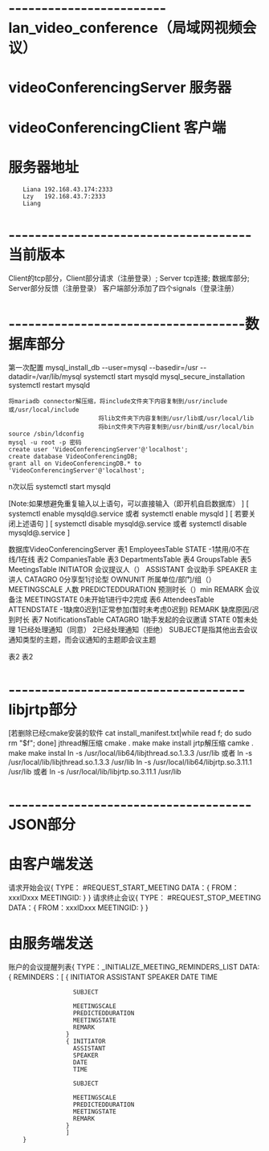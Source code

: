 # ------------------------lan_video_conference（局域网视频会议）
# videoConferencingServer 服务器
# videoConferencingClient 客户端
# 服务器地址
        Liana 192.168.43.174:2333
        Lzy   192.168.43.7:2333
        Liang
# -------------------------------------当前版本

Client的tcp部分，Client部分请求（注册登录）;  Server tcp连接;   数据库部分;      Server部分反馈（注册登录）
客户端部分添加了四个signals（登录注册）
# ------------------------------------数据库部分 
第一次配置
    mysql_install_db --user=mysql --basedir=/usr --datadir=/var/lib/mysql
    systemctl start mysqld
    mysql_secure_installation 
    systemctl restart mysqld
    
    将mariadb connector解压缩，将include文件夹下内容复制到/usr/include或/usr/local/include
                             将lib文件夹下内容复制到/usr/lib或/usr/local/lib
                             将bin文件夹下内容复制到/usr/bin或/usr/local/bin
    source /sbin/ldconfig
    mysql -u root -p 密码
    create user 'VideoConferencingServer'@'localhost';
    create database VideoConferencingDB;
    grant all on VideoConferencingDB.* to 'VideoConferencingServer'@'localhost';
    
n次以后
    systemctl start mysqld
    
<!--     若需要在终端查看数据库 mysql -u VideoConferencingServer       use VideoConferencingDB  -->
    
    
[Note:如果想避免重复输入以上语句，可以直接输入（即开机自启数据库）                     ]
[    systemctl enable mysqld@.service  或者 systemctl enable mysqld           ]
[    若要关闭上述语句                                                           ]
[    systemctl disable mysqld@.service 或者 systemctl disable mysqld@.service ]




数据库VideoConferencingServer
表1  EmployeesTable
    STATE       -1禁用/0不在线/1在线
表2  CompaniesTable
表3  DepartmentsTable
表4  GroupsTable
表5  MeetingsTable
    INITIATOR           会议提议人（）
    ASSISTANT           会议助手
    SPEAKER             主讲人
    CATAGRO             0分享型1讨论型
    OWNUNIT             所属单位/部门/组（）
    MEETINGSCALE        人数
    PREDICTEDDURATION   预测时长（）min
    REMARK              会议备注
    MEETINGSTATE        0未开始1进行中2完成
表6  AttendeesTable
    ATTENDSTATE         -1缺席0迟到1正常参加(暂时未考虑0迟到)
    REMARK              缺席原因/迟到时长
表7  NotificationsTable
    CATAGRO             1助手发起的会议邀请
    STATE               0暂未处理          1已经处理通知（同意）     2已经处理通知（拒绝）      <!---1已经超时失效-->
    SUBJECT是指其他出去会议通知类型的主题，而会议通知的主题即会议主题
    
表2
表2
# ------------------------------------libjrtp部分
[若删除已经cmake安装的软件     cat install_manifest.txt|while read f; do sudo rm "$f"; done]
jthread解压缩
    cmake .
    make
    make install
jrtp解压缩
    camke .
    make
    make instal
    ln -s /usr/local/lib64/libjthread.so.1.3.3  /usr/lib   或者   ln -s /usr/local/lib/libjthread.so.1.3.3  /usr/lib
    ln -s /usr/local/lib64/libjrtp.so.3.11.1 /usr/lib      或者 ln -s /usr/local/lib/libjrtp.so.3.11.1 /usr/lib

# -------------------------------------JSON部分
# 由客户端发送     #
<!--请求账户的会议提醒列表{
    TYPE： #REQUEST_MEETING_REMINDERS_LIST
    DATA：{
        FROM：xxxIDxxx
        }
    }-->


请求开始会议{
    TYPE： #REQUEST_START_MEETING
    DATA：{
        FROM：xxxIDxxx
        MEETINGID:
        }
    }
请求终止会议{
    TYPE： #REQUEST_STOP_MEETING
    DATA：{
        FROM：xxxIDxxx
        MEETINGID:
        }
    }
<!--请求延迟会议{
    TYPE： #REQUEST_DELAY_MEETING
    DATA：{
        FROM：xxxIDxxx
        MEETINGID:
        }
    }-->
<!--请求取消会议{
    TYPE： #REQUEST_CANCEL_MEETING
    DATA：{
        FROM：xxxIDxxx
        MEETINGID:
        }
    }-->
<!--请求修改会议相关信息{
    TYPE： #REQUEST_CHANGE_MEETING_INFO
    DATA：{
        FROM：xxxIDxxx
        MEETINGID:
        }
    }-->

# 由服务端发送     
账户的会议提醒列表{
    TYPE：_INITIALIZE_MEETING_REMINDERS_LIST
    DATA:{
        REMINDERS：[
                    { INITIATOR
                      ASSISTANT
                      SPEAKER
                      DATE
                      TIME
<!--                       CATAGRO -->
                      SUBJECT
<!--                       MEETINGNAME -->
<!--                       OWNUNIT -->
                      MEETINGSCALE
                      PREDICTEDDURATION
                      MEETINGSTATE
                      REMARK
                    }
                    { INITIATOR
                      ASSISTANT
                      SPEAKER
                      DATE
                      TIME
<!--                       CATAGRO -->
                      SUBJECT
<!--                       MEETINGNAME -->
<!--                       OWNUNIT -->
                      MEETINGSCALE
                      PREDICTEDDURATION
                      MEETINGSTATE
                      REMARK
                    }
                    ]
        }


